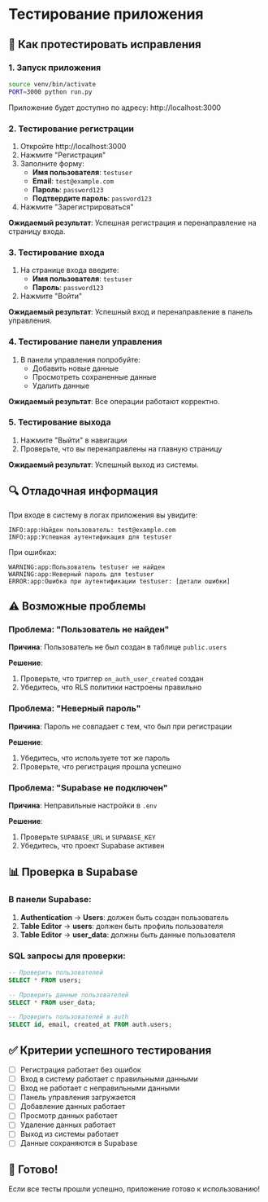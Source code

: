# Тестирование приложения

## 🧪 Как протестировать исправления

### 1. Запуск приложения

```bash
source venv/bin/activate
PORT=3000 python run.py
```

Приложение будет доступно по адресу: http://localhost:3000

### 2. Тестирование регистрации

1. Откройте http://localhost:3000
2. Нажмите "Регистрация"
3. Заполните форму:
   - **Имя пользователя**: `testuser`
   - **Email**: `test@example.com`
   - **Пароль**: `password123`
   - **Подтвердите пароль**: `password123`
4. Нажмите "Зарегистрироваться"

**Ожидаемый результат**: Успешная регистрация и перенаправление на страницу входа.

### 3. Тестирование входа

1. На странице входа введите:
   - **Имя пользователя**: `testuser`
   - **Пароль**: `password123`
2. Нажмите "Войти"

**Ожидаемый результат**: Успешный вход и перенаправление в панель управления.

### 4. Тестирование панели управления

1. В панели управления попробуйте:
   - Добавить новые данные
   - Просмотреть сохраненные данные
   - Удалить данные

**Ожидаемый результат**: Все операции работают корректно.

### 5. Тестирование выхода

1. Нажмите "Выйти" в навигации
2. Проверьте, что вы перенаправлены на главную страницу

**Ожидаемый результат**: Успешный выход из системы.

## 🔍 Отладочная информация

При входе в систему в логах приложения вы увидите:

```
INFO:app:Найден пользователь: test@example.com
INFO:app:Успешная аутентификация для testuser
```

При ошибках:

```
WARNING:app:Пользователь testuser не найден
WARNING:app:Неверный пароль для testuser
ERROR:app:Ошибка при аутентификации testuser: [детали ошибки]
```

## ⚠️ Возможные проблемы

### Проблема: "Пользователь не найден"

**Причина**: Пользователь не был создан в таблице `public.users`

**Решение**: 
1. Проверьте, что триггер `on_auth_user_created` создан
2. Убедитесь, что RLS политики настроены правильно

### Проблема: "Неверный пароль"

**Причина**: Пароль не совпадает с тем, что был при регистрации

**Решение**:
1. Убедитесь, что используете тот же пароль
2. Проверьте, что регистрация прошла успешно

### Проблема: "Supabase не подключен"

**Причина**: Неправильные настройки в `.env`

**Решение**:
1. Проверьте `SUPABASE_URL` и `SUPABASE_KEY`
2. Убедитесь, что проект Supabase активен

## 📊 Проверка в Supabase

### В панели Supabase:

1. **Authentication** → **Users**: должен быть создан пользователь
2. **Table Editor** → **users**: должен быть профиль пользователя
3. **Table Editor** → **user_data**: должны быть данные пользователя

### SQL запросы для проверки:

```sql
-- Проверить пользователей
SELECT * FROM users;

-- Проверить данные пользователей
SELECT * FROM user_data;

-- Проверить пользователей в auth
SELECT id, email, created_at FROM auth.users;
```

## ✅ Критерии успешного тестирования

- [ ] Регистрация работает без ошибок
- [ ] Вход в систему работает с правильными данными
- [ ] Вход не работает с неправильными данными
- [ ] Панель управления загружается
- [ ] Добавление данных работает
- [ ] Просмотр данных работает
- [ ] Удаление данных работает
- [ ] Выход из системы работает
- [ ] Данные сохраняются в Supabase

## 🎯 Готово!

Если все тесты прошли успешно, приложение готово к использованию!
